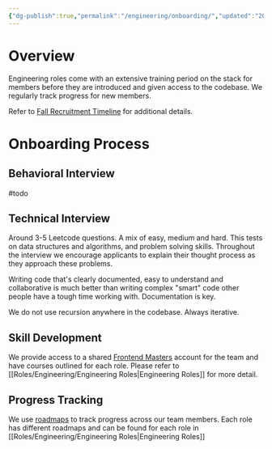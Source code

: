 ```yaml
---
{"dg-publish":true,"permalink":"/engineering/onboarding/","updated":"2024-10-12T19:36:22.931+06:00"}
---
```


# Overview
Engineering roles come with an extensive training period on the stack for members before they are introduced and given access to the codebase. We regularly track progress for new members.

Refer to [Fall Recruitment Timeline](https://docs.google.com/document/d/1tIheQz-j-ikxgTW-kd9RsOML3uf8ej6QcbxRsjYuQc4/edit?usp=drive_link) for additional details.
# Onboarding Process

## Behavioral Interview
#todo 
## Technical Interview
Around 3-5 Leetcode questions. A mix of easy, medium and hard. This tests on data structures and algorithms, and problem solving skills. Throughout the interview we encourage applicants to explain their thought process as they approach these problems.

Writing code that's clearly documented, easy to understand and collaborative is much better than writing complex "smart" code other people have a tough time working with. Documentation is key.

We do not use recursion anywhere in the codebase. Always iterative.

## Skill Development
We provide access to a shared [Frontend Masters](https://frontendmasters.com/) account for the team and have courses outlined for each role. Please refer to [[Roles/Engineering/Engineering Roles\|Engineering Roles]] for more detail.
## Progress Tracking
We use [roadmaps](https://roadmap.sh) to track progress across our team members. Each role has different roadmaps and can be found for each role in [[Roles/Engineering/Engineering Roles\|Engineering Roles]]


